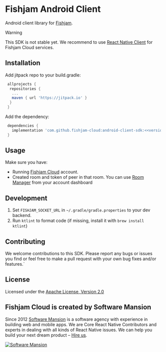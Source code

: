 # Fishjam Android Client

Android client library for [Fishjam](https://github.com/fishjam-dev/fishjam).

> [!WARNING]  
> This SDK is not stable yet. We recommend to use
> [React Native Client](https://github.com/fishjam-cloud/mobile-client-sdk/tree/main/packages/react-native-client) for Fishjam Cloud
> services.

## Installation

Add jitpack repo to your build.gradle:

```gradle
 allprojects {
  repositories {
   ...
   maven { url 'https://jitpack.io' }
  }
 }
```

Add the dependency:

```gradle
 dependencies {
   implementation 'com.github.fishjam-cloud:android-client-sdk:<<version>>'
 }
```

## Usage

Make sure you have:

- Running [Fishjam Cloud](https://fishjam.io) account.
- Created room and token of peer in that room. You can use [Room Manager](https://fishjam.io/app) from your account dashboard

## Development

1. Set `FISHJAM_SOCKET_URL` in `~/.gradle/gradle.properties` to your dev backend.
2. Run `ktlint` to format code (if missing, install it with `brew install ktlint`)

## Contributing

We welcome contributions to this SDK. Please report any bugs or issues you find or feel free to make a pull request with
your own bug fixes and/or features.`

## License

Licensed under the [Apache License, Version 2.0](LICENSE)

## Fishjam Cloud is created by Software Mansion

Since 2012 [Software Mansion](https://swmansion.com) is a software agency with experience in building web and mobile apps. We are Core React Native Contributors and experts in dealing with all kinds of React Native issues. We can help you build your next dream product – [Hire us](https://swmansion.com/contact/projects?utm_source=fishjam&utm_medium=mobile-readme).

[![Software Mansion](https://logo.swmansion.com/logo?color=white&variant=desktop&width=200&tag=react-client)](https://swmansion.com/contact/projects?utm_source=fishjam&utm_medium=mobile-readme)
